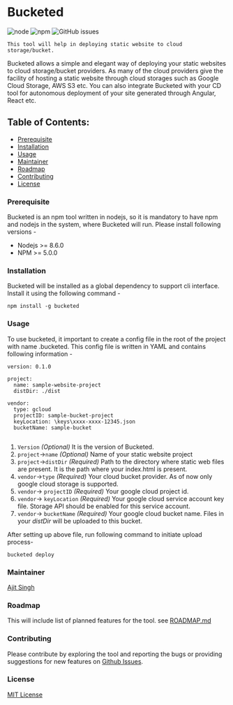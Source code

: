 # Bucketed
![node](https://img.shields.io/node/v/bucketed.svg) ![npm](https://img.shields.io/npm/dt/bucketed.svg) ![GitHub issues](https://img.shields.io/github/issues/as-ajitsingh/bucketed.svg)

    This tool will help in deploying static website to cloud storage/bucket.
Bucketed allows a simple and elegant way of deploying your static websites to cloud storage/bucket providers. As many of the cloud providers give the facility of hosting a static website through cloud storages such as Google Cloud Storage, AWS S3 etc. You can also integrate Bucketed with your CD tool for autonomous deployment of your site generated through Angular, React etc.

## Table of Contents: 
* [Prerequisite](#prerequisite)
* [Installation](#installation)
* [Usage](#usage)
* [Maintainer](#maintainer)
* [Roadmap](#roadmap)
* [Contributing](#contributing)
* [License](#license)

### Prerequisite
Bucketed is an npm tool written in nodejs, so it is mandatory to have npm and nodejs in the system, where Bucketed will run. Please install following versions - 
 * Nodejs >= 8.6.0
 * NPM >= 5.0.0

### Installation
Bucketed will be installed as a global dependency to support cli interface. Install it using the following command - 
```
npm install -g bucketed
```

### Usage
To use bucketed, it important to create a config file in the root of the project with name .bucketed. This config file is written in YAML and contains following information -  
```
version: 0.1.0

project:
  name: sample-website-project
  distDir: ./dist

vendor:
  type: gcloud
  projectID: sample-bucket-project
  keyLocation: \keys\xxxx-xxxx-12345.json
  bucketName: sample-bucket
  
```

1. `Version` _(Optional)_ It is the version of Bucketed.
2. `project`->`name` _(Optional)_ Name of your static website project
3. `project`->`distDir` _(Required)_ Path to the directory where static web files are present. It is the path where your index.html is present.
4. `vendor`->`type` _(Required)_ Your cloud bucket provider. As of now only google cloud storage is supported.
5. `vendor`-> `projectID` _(Required)_ Your google cloud project id.
6. `vendor`-> `keyLocation` _(Required)_ Your google cloud service account key file. Storage API should be enabled for this service account.
7. `vendor`-> `bucketName` _(Required)_ Your google cloud bucket name. Files in your _distDir_ will be uploaded to this bucket.

After setting up above file, run following command to initiate upload process- 
```
bucketed deploy
```


### Maintainer
[Ajit Singh](https://github.com/as-ajitsingh) 

### Roadmap
This will include list of planned features for the tool. see [ROADMAP.md](/ROADMAP.md)

### Contributing
Please contribute by exploring the tool and reporting the bugs or providing suggestions for new features on [Github Issues](https://github.com/as-ajitsingh/bucketed/issues).

### License 
[MIT License](/LICENSE)